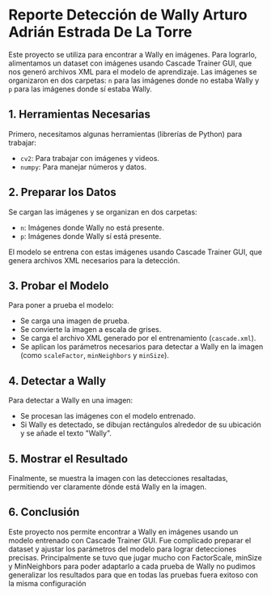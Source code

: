 # Reporte Detección de Wally Arturo Adrián Estrada De La Torre

Este proyecto se utiliza para encontrar a Wally en imágenes. Para lograrlo, alimentamos un dataset con imágenes usando Cascade Trainer GUI, que nos generó archivos XML para el modelo de aprendizaje. Las imágenes se organizaron en dos carpetas: `n` para las imágenes donde no estaba Wally y `p` para las imágenes donde sí estaba Wally.

## 1. Herramientas Necesarias

Primero, necesitamos algunas herramientas (librerías de Python) para trabajar:
- `cv2`: Para trabajar con imágenes y videos.
- `numpy`: Para manejar números y datos.

## 2. Preparar los Datos

Se cargan las imágenes y se organizan en dos carpetas:
- `n`: Imágenes donde Wally no está presente.
- `p`: Imágenes donde Wally sí está presente.

El modelo se entrena con estas imágenes usando Cascade Trainer GUI, que genera archivos XML necesarios para la detección.

## 3. Probar el Modelo

Para poner a prueba el modelo:
- Se carga una imagen de prueba.
- Se convierte la imagen a escala de grises.
- Se carga el archivo XML generado por el entrenamiento (`cascade.xml`).
- Se aplican los parámetros necesarios para detectar a Wally en la imagen (como `scaleFactor`, `minNeighbors` y `minSize`).

## 4. Detectar a Wally

Para detectar a Wally en una imagen:
- Se procesan las imágenes con el modelo entrenado.
- Si Wally es detectado, se dibujan rectángulos alrededor de su ubicación y se añade el texto "Wally".

## 5. Mostrar el Resultado

Finalmente, se muestra la imagen con las detecciones resaltadas, permitiendo ver claramente dónde está Wally en la imagen.

## 6. Conclusión

Este proyecto nos permite encontrar a Wally en imágenes usando un modelo entrenado con Cascade Trainer GUI. Fue complicado preparar el dataset y ajustar los parámetros del modelo para lograr detecciones precisas. Principalmente se tuvo que jugar mucho con FactorScale, minSize y MinNeighbors para poder adaptarlo a cada prueba de Wally no pudimos generalizar los resultados para que en todas las pruebas fuera exitoso con la misma configuración